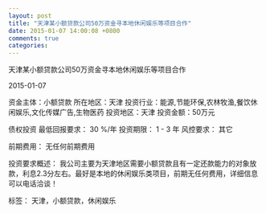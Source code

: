 ```yaml
---
layout: post
title: "天津某小额贷款公司50万资金寻本地休闲娱乐等项目合作"
date: 2015-01-07 14:00:08 +0800
comments: true
categories: 
---
```

天津某小额贷款公司50万资金寻本地休闲娱乐等项目合作



2015-01-07

资金主体：小额贷款
所在地区：天津
投资行业：能源,节能环保,农林牧渔,餐饮休闲娱乐,文化传媒广告,生物医药
投资地区：天津
投资金额：50万元

债权投资
最低回报要求：
                            30 %/年
                                                                                投资期限：
                            1 - 3 年
                                                                                                                                        风控要求：
                            其它

前期费用：
无任何前期费用

投资要求概述：
我公司主要为天津地区需要小额贷款且有一定还款能力的对象放款，利息2.3分左右。最好是本地的休闲娱乐类项目，前期无任何费用，详细信息可以电话洽谈！

标签：
天津，小额贷款，休闲娱乐

